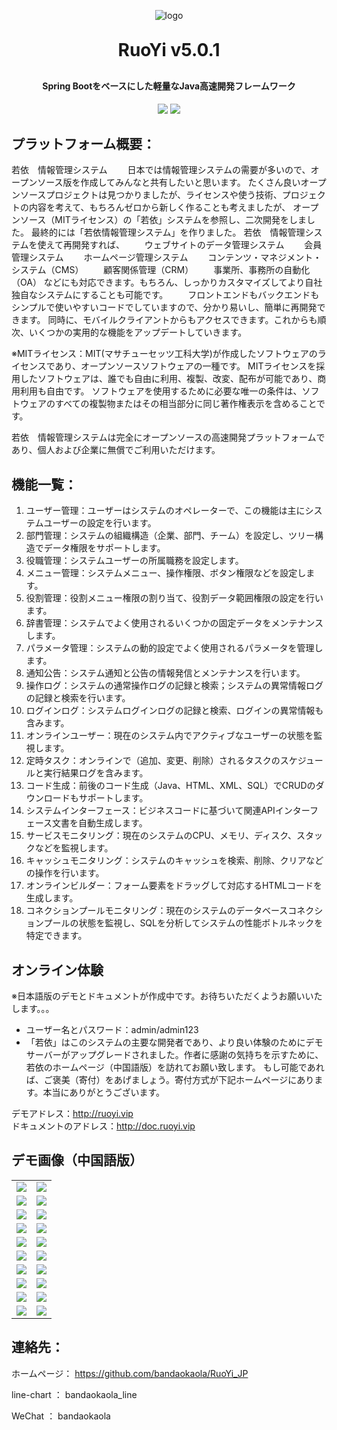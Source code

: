 <p align="center">
	<img alt="logo" src="https://oscimg.oschina.net/oscnet/up-dd77653d7c9f197dd9d93684f3c8dcfbab6.png">
</p>
<h1 align="center" style="margin: 30px 0 30px; font-weight: bold;">RuoYi v5.0.1</h1>
<h4 align="center">Spring Bootをベースにした軽量なJava高速開発フレームワーク</h4>
<p align="center">
	<a href="https://github.com/bandaokaola/RuoYi_JP"><img src="https://img.shields.io/badge/RuoYi-v5.0.1-brightgreen.svg"></a>
	<a href="https://github.com/bandaokaola/RuoYi_JP/blob/master/LICENSE"><img src="https://img.shields.io/github/license/mashape/apistatus.svg"></a>
</p>

## プラットフォーム概要：

若依　情報管理システム
　　日本では情報管理システムの需要が多いので、オープンソース版を作成してみんなと共有したいと思います。 たくさん良いオープンソースプロジェクトは見つかりましたが、ライセンスや使う技術、プロジェクトの内容を考えて、もちろんゼロから新しく作ることも考えましたが、 オープンソース（MITライセンス）の「若依」システムを参照し、二次開発をしました。 最終的には「若依情報管理システム」を作りました。
若依　情報管理システムを使えて再開発すれば、
　　ウェブサイトのデータ管理システム
　　会員管理システム
　　ホームページ管理システム
　　コンテンツ・マネジメント・システム（CMS）
　　顧客関係管理（CRM）
　　事業所、事務所の自動化（OA）
などにも対応できます。もちろん、しっかりカスタマイズしてより自社独自なシステムにすることも可能です。
　　フロントエンドもバックエンドもシンプルで使いやすいコードでしていますので、分かり易いし、簡単に再開発できます。 同時に、モバイルクライアントからもアクセスできます。これからも順次、いくつかの実用的な機能をアップデートしていきます。

※MITライセンス：MIT(マサチューセッツ工科大学)が作成したソフトウェアのライセンスであり、オープンソースソフトウェアの一種です。 MITライセンスを採用したソフトウェアは、誰でも自由に利用、複製、改変、配布が可能であり、商用利用も自由です。 ソフトウェアを使用するために必要な唯一の条件は、ソフトウェアのすべての複製物またはその相当部分に同じ著作権表示を含めることです。

若依　情報管理システムは完全にオープンソースの高速開発プラットフォームであり、個人および企業に無償でご利用いただけます。

## 機能一覧：

1.  ユーザー管理：ユーザーはシステムのオペレーターで、この機能は主にシステムユーザーの設定を行います。
2.  部門管理：システムの組織構造（企業、部門、チーム）を設定し、ツリー構造でデータ権限をサポートします。
3.  役職管理：システムユーザーの所属職務を設定します。
4.  メニュー管理：システムメニュー、操作権限、ボタン権限などを設定します。
5.  役割管理：役割メニュー権限の割り当て、役割データ範囲権限の設定を行います。
6.  辞書管理：システムでよく使用されるいくつかの固定データをメンテナンスします。
7.  パラメータ管理：システムの動的設定でよく使用されるパラメータを管理します。
8.  通知公告：システム通知と公告の情報発信とメンテナンスを行います。
9.  操作ログ：システムの通常操作ログの記録と検索；システムの異常情報ログの記録と検索を行います。
10. ログインログ：システムログインログの記録と検索、ログインの異常情報も含みます。
11. オンラインユーザー：現在のシステム内でアクティブなユーザーの状態を監視します。
12. 定時タスク：オンラインで（追加、変更、削除）されるタスクのスケジュールと実行結果ログを含みます。
13. コード生成：前後のコード生成（Java、HTML、XML、SQL）でCRUDのダウンロードもサポートします。
14. システムインターフェース：ビジネスコードに基づいて関連APIインターフェース文書を自動生成します。
15. サービスモニタリング：現在のシステムのCPU、メモリ、ディスク、スタックなどを監視します。
16. キャッシュモニタリング：システムのキャッシュを検索、削除、クリアなどの操作を行います。
17. オンラインビルダー：フォーム要素をドラッグして対応するHTMLコードを生成します。
18. コネクションプールモニタリング：現在のシステムのデータベースコネクションプールの状態を監視し、SQLを分析してシステムの性能ボトルネックを特定できます。

## オンライン体験
※日本語版のデモとドキュメントが作成中です。お待ちいただくようお願いいたします。。。

-  ユーザー名とパスワード：admin/admin123  
- 「若依」はこのシステムの主要な開発者であり、より良い体験のためにデモサーバーがアップグレードされました。作者に感謝の気持ちを示すために、若依のホームページ（中国語版）を訪れてお願い致します。
   もし可能であれば、ご褒美（寄付）をあげましょう。寄付方式が下記ホームページにあります。本当にありがとうございます。

デモアドレス：http://ruoyi.vip  
ドキュメントのアドレス：http://doc.ruoyi.vip

## デモ画像（中国語版）

<table>
    <tr>
        <td><img src="https://oscimg.oschina.net/oscnet/up-42e518aa72a24d228427a1261cb3679f395.png"/></td>
        <td><img src="https://oscimg.oschina.net/oscnet/up-7f20dd0edba25e5187c5c4dd3ec7d3d9797.png"/></td>
    </tr>
    <tr>
        <td><img src="https://oscimg.oschina.net/oscnet/up-2dae3d87f6a8ca05057db059cd9a411d51d.png"/></td>
        <td><img src="https://oscimg.oschina.net/oscnet/up-ea4d98423471e55fba784694e45d12bd4bb.png"/></td>
    </tr>
    <tr>
        <td><img src="https://oscimg.oschina.net/oscnet/up-7f6c6e9f5873efca09bd2870ee8468b8fce.png"/></td>
        <td><img src="https://oscimg.oschina.net/oscnet/up-c708b65f2c382a03f69fe1efa8d341e6cff.png"/></td>
    </tr>
	<tr>
        <td><img src="https://oscimg.oschina.net/oscnet/up-9ab586c47dd5c7b92bca0d727962c90e3b8.png"/></td>
        <td><img src="https://oscimg.oschina.net/oscnet/up-ef954122a2080e02013112db21754b955c6.png"/></td>
    </tr>	 
    <tr>
        <td><img src="https://oscimg.oschina.net/oscnet/up-088edb4d531e122415a1e2342bccb1a9691.png"/></td>
        <td><img src="https://oscimg.oschina.net/oscnet/up-f886fe19bd820c0efae82f680223cac196c.png"/></td>
    </tr>
	<tr>
        <td><img src="https://oscimg.oschina.net/oscnet/up-c7a2eb71fa65d6e660294b4bccca613d638.png"/></td>
        <td><img src="https://oscimg.oschina.net/oscnet/up-e60137fb0787defe613bd83331dc4755a70.png"/></td>
    </tr>
	<tr>
        <td><img src="https://oscimg.oschina.net/oscnet/up-7c51c1b5758f0a0f92ed3c60469b7526f9f.png"/></td>
        <td><img src="https://oscimg.oschina.net/oscnet/up-15181aed45bb2461aa97b594cbf2f86ea5f.png"/></td>
    </tr>
	<tr>
        <td><img src="https://oscimg.oschina.net/oscnet/up-83326ad52ea63f67233d126226738054d98.png"/></td>
        <td><img src="https://oscimg.oschina.net/oscnet/up-3bd6d31e913b70df00107db51d64ef81df7.png"/></td>
    </tr>
	<tr>
        <td><img src="https://oscimg.oschina.net/oscnet/up-70a2225836bc82042a6785edf6299e2586a.png"/></td>
        <td><img src="https://oscimg.oschina.net/oscnet/up-0184d6ab01fdc6667a14327fcaf8b46345d.png"/></td>
    </tr>
	<tr>
        <td><img src="https://oscimg.oschina.net/oscnet/up-64d8086dc2c02c8f71170290482f7640098.png"/></td>
        <td><img src="https://oscimg.oschina.net/oscnet/up-5e4daac0bb59612c5038448acbcef235e3a.png"/></td>
    </tr>
</table>


## 連絡先：

 ホームページ： https://github.com/bandaokaola/RuoYi_JP

 line-chart ： bandaokaola_line

 WeChat     ： bandaokaola